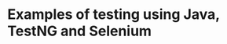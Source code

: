 Examples of testing using Java, TestNG and Selenium
===================================================
